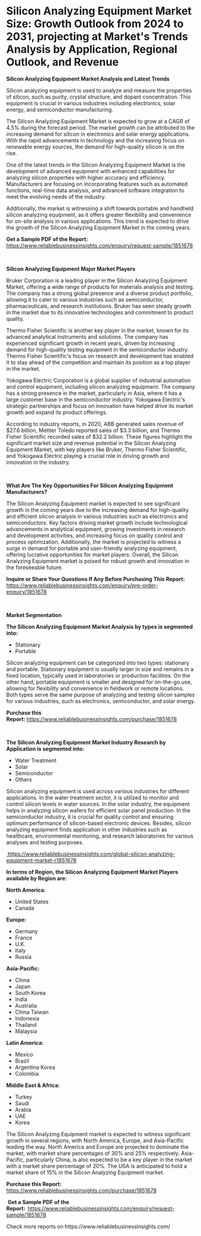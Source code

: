 <p><h1>Silicon Analyzing Equipment Market Size: Growth Outlook from 2024 to 2031, projecting at Market's Trends Analysis by Application, Regional Outlook, and Revenue</h1></p><p><strong>Silicon Analyzing Equipment Market Analysis and Latest Trends</strong></p>
<p><p>Silicon analyzing equipment is used to analyze and measure the properties of silicon, such as purity, crystal structure, and dopant concentration. This equipment is crucial in various industries including electronics, solar energy, and semiconductor manufacturing.</p><p>The Silicon Analyzing Equipment Market is expected to grow at a CAGR of 4.5% during the forecast period. The market growth can be attributed to the increasing demand for silicon in electronics and solar energy applications. With the rapid advancements in technology and the increasing focus on renewable energy sources, the demand for high-quality silicon is on the rise.</p><p>One of the latest trends in the Silicon Analyzing Equipment Market is the development of advanced equipment with enhanced capabilities for analyzing silicon properties with higher accuracy and efficiency. Manufacturers are focusing on incorporating features such as automated functions, real-time data analysis, and advanced software integration to meet the evolving needs of the industry.</p><p>Additionally, the market is witnessing a shift towards portable and handheld silicon analyzing equipment, as it offers greater flexibility and convenience for on-site analysis in various applications. This trend is expected to drive the growth of the Silicon Analyzing Equipment Market in the coming years.</p></p>
<p><strong>Get a Sample PDF of the Report:&nbsp;</strong> <a href="https://www.reliablebusinessinsights.com/enquiry/request-sample/1851678">https://www.reliablebusinessinsights.com/enquiry/request-sample/1851678</a></p>
<p>&nbsp;</p>
<p><strong>Silicon Analyzing Equipment Major Market Players</strong></p>
<p><p>Bruker Corporation is a leading player in the Silicon Analyzing Equipment Market, offering a wide range of products for materials analysis and testing. The company has a strong global presence and a diverse product portfolio, allowing it to cater to various industries such as semiconductor, pharmaceuticals, and research institutions. Bruker has seen steady growth in the market due to its innovative technologies and commitment to product quality.</p><p>Thermo Fisher Scientific is another key player in the market, known for its advanced analytical instruments and solutions. The company has experienced significant growth in recent years, driven by increasing demand for high-quality testing equipment in the semiconductor industry. Thermo Fisher Scientific's focus on research and development has enabled it to stay ahead of the competition and maintain its position as a top player in the market.</p><p>Yokogawa Electric Corporation is a global supplier of industrial automation and control equipment, including silicon analyzing equipment. The company has a strong presence in the market, particularly in Asia, where it has a large customer base in the semiconductor industry. Yokogawa Electric's strategic partnerships and focus on innovation have helped drive its market growth and expand its product offerings.</p><p>According to industry reports, in 2020, ABB generated sales revenue of $27.6 billion, Mettler Toledo reported sales of $3.3 billion, and Thermo Fisher Scientific recorded sales of $32.2 billion. These figures highlight the significant market size and revenue potential in the Silicon Analyzing Equipment Market, with key players like Bruker, Thermo Fisher Scientific, and Yokogawa Electric playing a crucial role in driving growth and innovation in the industry.</p></p>
<p>&nbsp;</p>
<p><strong>What Are The Key Opportunities For Silicon Analyzing Equipment Manufacturers?</strong></p>
<p><p>The Silicon Analyzing Equipment market is expected to see significant growth in the coming years due to the increasing demand for high-quality and efficient silicon analysis in various industries such as electronics and semiconductors. Key factors driving market growth include technological advancements in analytical equipment, growing investments in research and development activities, and increasing focus on quality control and process optimization. Additionally, the market is projected to witness a surge in demand for portable and user-friendly analyzing equipment, offering lucrative opportunities for market players. Overall, the Silicon Analyzing Equipment market is poised for robust growth and innovation in the foreseeable future.</p></p>
<p><strong>Inquire or Share Your Questions If Any Before Purchasing This Report:</strong> <a href="https://www.reliablebusinessinsights.com/enquiry/pre-order-enquiry/1851678">https://www.reliablebusinessinsights.com/enquiry/pre-order-enquiry/1851678</a></p>
<p>&nbsp;</p>
<p><strong>Market Segmentation</strong></p>
<p><strong>The Silicon Analyzing Equipment Market Analysis by types is segmented into:</strong></p>
<p><ul><li>Stationary</li><li>Portable</li></ul></p>
<p><p>Silicon analyzing equipment can be categorized into two types: stationary and portable. Stationary equipment is usually larger in size and remains in a fixed location, typically used in laboratories or production facilities. On the other hand, portable equipment is smaller and designed for on-the-go use, allowing for flexibility and convenience in fieldwork or remote locations. Both types serve the same purpose of analyzing and testing silicon samples for various industries, such as electronics, semiconductor, and solar energy.</p></p>
<p><strong>Purchase this Report:&nbsp;</strong><a href="https://www.reliablebusinessinsights.com/purchase/1851678">https://www.reliablebusinessinsights.com/purchase/1851678</a></p>
<p>&nbsp;</p>
<p><strong>The Silicon Analyzing Equipment Market Industry Research by Application is segmented into:</strong></p>
<p><ul><li>Water Treatment</li><li>Solar</li><li>Semiconductor</li><li>Others</li></ul></p>
<p><p>Silicon analyzing equipment is used across various industries for different applications. In the water treatment sector, it is utilized to monitor and control silicon levels in water sources. In the solar industry, the equipment helps in analyzing silicon wafers for efficient solar panel production. In the semiconductor industry, it is crucial for quality control and ensuring optimum performance of silicon-based electronic devices. Besides, silicon analyzing equipment finds application in other industries such as healthcare, environmental monitoring, and research laboratories for various analyses and testing purposes.</p></p>
<p><a href="https://www.reliablebusinessinsights.com/global-silicon-analyzing-equipment-market-r1851678">&nbsp;https://www.reliablebusinessinsights.com/global-silicon-analyzing-equipment-market-r1851678</a></p>
<p><strong>In terms of Region, the Silicon Analyzing Equipment Market Players available by Region are:</strong></p>
<p>
    <p> <strong> North America: </strong>
        <ul>
            <li>United States</li>
            <li>Canada</li>
        </ul>
        </p> 
    <p> <strong> Europe: </strong>
        <ul>
            <li>Germany</li>
            <li>France</li>
            <li>U.K.</li>
            <li>Italy</li>
            <li>Russia</li>
        </ul>
        </p> 
    <p> <strong> Asia-Pacific: </strong>
        <ul>
            <li>China</li>
            <li>Japan</li>
            <li>South Korea</li>
            <li>India</li>
            <li>Australia</li>
            <li>China Taiwan</li>
            <li>Indonesia</li>
            <li>Thailand</li>
            <li>Malaysia</li>
        </ul>
        </p> 
    <p> <strong> Latin America: </strong>
        <ul>
            <li>Mexico</li>
            <li>Brazil</li>
            <li>Argentina Korea</li>
            <li>Colombia</li>
        </ul>
        </p> 
    <p> <strong> Middle East & Africa: </strong>
        <ul>
            <li>Turkey</li>
            <li>Saudi</li>
            <li>Arabia</li>
            <li>UAE</li>
            <li>Korea</li>
        </ul>
    </p>
    </p>
<p><p>The Silicon Analyzing Equipment market is expected to witness significant growth in several regions, with North America, Europe, and Asia-Pacific leading the way. North America and Europe are projected to dominate the market, with market share percentages of 30% and 25% respectively. Asia-Pacific, particularly China, is also expected to be a key player in the market with a market share percentage of 20%. The USA is anticipated to hold a market share of 15% in the Silicon Analyzing Equipment market.</p></p>
<p><strong>Purchase this Report: </strong><a href="https://www.reliablebusinessinsights.com/purchase/1851678">https://www.reliablebusinessinsights.com/purchase/1851678</a></p>
<p>&nbsp;<strong>Get a Sample PDF of the Report:&nbsp;&nbsp;</strong><a href="https://www.reliablebusinessinsights.com/enquiry/request-sample/1851678">https://www.reliablebusinessinsights.com/enquiry/request-sample/1851678</a></p>
<p><strong></strong></p>
<p>Check more reports on https://www.reliablebusinessinsights.com/</p>